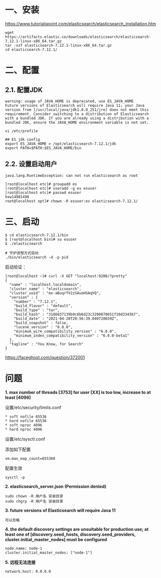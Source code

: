 # 一、安装

https://www.tutorialspoint.com/elasticsearch/elasticsearch_installation.htm

~~~
wget https://artifacts.elastic.co/downloads/elasticsearch/elasticsearch-7.12.1-linux-x86_64.tar.gz
tar -xzf elasticsearch-7.12.1-linux-x86_64.tar.gz
cd elasticsearch-7.12.1/ 
~~~

# 二、配置

##  2.1. 配置JDK

~~~
warning: usage of JAVA_HOME is deprecated, use ES_JAVA_HOME
Future versions of Elasticsearch will require Java 11; your Java version from [/usr/local/java/jdk1.8.0_251/jre] does not meet this requirement. Consider switching to a distribution of Elasticsearch with a bundled JDK. If you are already using a distribution with a bundled JDK, ensure the JAVA_HOME environment variable is not set.
~~~

~~~
vi /etc/profile

## ES jdk config
export ES_JAVA_HOME = /opt/elasticsearch-7.12.1/jdk
export PATH=$PATH:$ES_JAVA_HOME/bin
~~~

## 2.2. 设置启动用户

~~~
java.lang.RuntimeException: can not run elasticsearch as root
~~~

~~~
[root@localhost etc]# groupadd es
[root@localhost etc]# useradd -g es esuser
[root@localhost etc]# passwd esuser 
hxw14981498
root@localhost opt]# chown -R esuser:es elasticsearch-7.12.1/
~~~

# 三、启动

~~~
$ cd elasticsearch-7.12.1/bin
$ [root@localhost bin]# su esuser
$ ./elasticsearch

# 守护进程方式启动
./bin/elasticsearch -d -p pid
~~~

启动验证：

~~~
[root@localhost ~]# curl -X GET "localhost:9200/?pretty"
{
  "name" : "localhost.localdomain",
  "cluster_name" : "elasticsearch",
  "cluster_uuid" : "mx-aBuqrTV2zSAuoHSAqVQ",
  "version" : {
    "number" : "7.12.1",
    "build_flavor" : "default",
    "build_type" : "tar",
    "build_hash" : "3186837139b9c6b6d23c3200870651f10d3343b7",
    "build_date" : "2021-04-20T20:56:39.040728659Z",
    "build_snapshot" : false,
    "lucene_version" : "8.8.0",
    "minimum_wire_compatibility_version" : "6.8.0",
    "minimum_index_compatibility_version" : "6.0.0-beta1"
  },
  "tagline" : "You Know, for Search"
}
~~~

https://faceghost.com/question/372001

# 问题

**1. max number of threads [3753] for user [XX] is too low, increase to at least [4096]**

设置/etc/security/limits.conf

~~~
* soft nofile 65536
* hard nofile 65536
* soft nproc 4096
* hard nproc 4096
~~~

设置/etc/sysctl.conf

添加如下配置

~~~
vm.max_map_count=655360
~~~

配置生效

~~~
sysctl -p
~~~

**2. elasticsearch_server.json (Permission denied)**

~~~
sudo chown -R 用户名 安装目录
sudo chgrp -R 用户名 安装目录
~~~

**3. future versions of Elasticsearch will require Java 11**

~~~
可以忽略
~~~

**4. the default discovery settings are unsuitable for production use; at least one of [discovery.seed_hosts, discovery.seed_providers, cluster.initial_master_nodes] must be configured**

~~~
node.name: node-1
cluster.initial_master_nodes: ["node-1"]
~~~

**5. 远程无法连接**

~~~
network.host: 0.0.0.0
~~~



